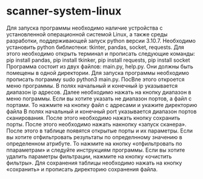 # scanner-system-linux
Для запуска программы необходимо наличие устройства с установленной операционной системой Linux, а также среды разработки, поддерживающей запуск python версии 3.10.7.
Необходимо установить python библиотеки: tkinter, pandas, socket, requests. Для этого необходимо открыть терминал и прописать следующие команды: pip install pandas, pip install tkinker, pip install requests, pip install socket
Программа состоит из двух файлов: main.py, help.py. Они должны быть помещены в одной директории. Для запуска программы необходимо прописать пограмму sudo python3 main.py. ПосВле этого откроется меню программы.
В полях начальный и конечный ip указывается диапазон ip адресов. 
Далее необходимо нажать на кнопку диапазон в меню пограммы. Если вы хотите указать не диапазон портов, а файл с портами. То нажмите на кнопку файл с адресами и укажите директорию файла
В полях начальный и конечный port указывается диапазон портов сканирования. После этого необходимо нажать кнопку сохранить порты.
После этого необходимо нажать накнопку «запуск сканера». После этого в таблице появятся открытые порты и их параметры.
Если вы хотите отфильтровать результаты по определнному значению в определенном атрибуте. То нажмите на кнопку «отфильтровать по ппараметрам» и следуйте инструкциям программы. Если вы хотите удалить параметры фильтрации, нажмите на кнопку «очистить фильтры». Для сохранения таблицы необходимо нажать на кнопку «сохранить» и прописать директорию сохранения файла.

